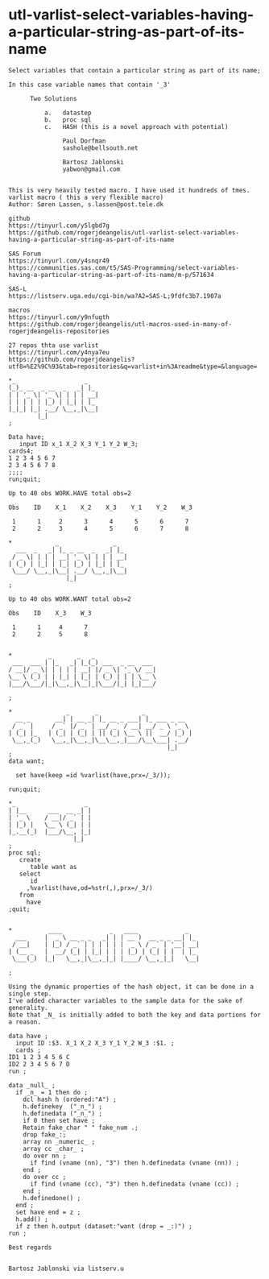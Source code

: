# utl-varlist-select-variables-having-a-particular-string-as-part-of-its-name
    Select variables that contain a particular string as part of its name;                                                        
                                                                                                                                  
    In this case variable names that contain '_3'                                                                                 
                                                                                                                                  
          Two Solutions                                                                                                           
                                                                                                                                  
              a.   datastep                                                                                                       
              b.   proc sql                                                                                                       
              c.   HASH (this is a novel approach with potential)                                                                 
                                                                                                                                  
                   Paul Dorfman                                                                                                   
                   sashole@bellsouth.net                                                                                          
                                                                                                                                  
                   Bartosz Jablonski                                                                                              
                   yabwon@gmail.com                                                                                               
                                                                                                                                  
                                                                                                                                  
    This is very heavily tested macro. I have used it hundreds of tmes.                                                           
    varlist macro ( this a very flexible macro)                                                                                   
    Author: Søren Lassen, s.lassen@post.tele.dk                                                                                   
                                                                                                                                  
    github                                                                                                                        
    https://tinyurl.com/y5lgbd7g                                                                                                  
    https://github.com/rogerjdeangelis/utl-varlist-select-variables-having-a-particular-string-as-part-of-its-name                
                                                                                                                                  
    SAS Forum                                                                                                                     
    https://tinyurl.com/y4snqr49                                                                                                  
    https://communities.sas.com/t5/SAS-Programming/select-variables-having-a-particular-string-as-part-of-its-name/m-p/571634     
                                                                                                                                  
    SAS-L                                                                                                                         
    https://listserv.uga.edu/cgi-bin/wa?A2=SAS-L;9fdfc3b7.1907a                                                                   
                                                                                                                                  
    macros                                                                                                                        
    https://tinyurl.com/y9nfugth                                                                                                  
    https://github.com/rogerjdeangelis/utl-macros-used-in-many-of-rogerjdeangelis-repositories                                    
                                                                                                                                  
    27 repos thta use varlist                                                                                                     
    https://tinyurl.com/y4nya7eu                                                                                                  
    https://github.com/rogerjdeangelis?utf8=%E2%9C%93&tab=repositories&q=varlist+in%3Areadme&type=&language=                      
                                                                                                                                  
    *_                   _                                                                                                        
    (_)_ __  _ __  _   _| |_                                                                                                      
    | | '_ \| '_ \| | | | __|                                                                                                     
    | | | | | |_) | |_| | |_                                                                                                      
    |_|_| |_| .__/ \__,_|\__|                                                                                                     
            |_|                                                                                                                   
    ;                                                                                                                             
                                                                                                                                  
    Data have;                                                                                                                    
       input ID x_1 X_2 X_3 Y_1 Y_2 W_3;                                                                                          
    cards4;                                                                                                                       
    1 2 3 4 5 6 7                                                                                                                 
    2 3 4 5 6 7 8                                                                                                                 
    ;;;;                                                                                                                          
    run;quit;                                                                                                                     
                                                                                                                                  
    Up to 40 obs WORK.HAVE total obs=2                                                                                            
                                                                                                                                  
    Obs    ID    X_1    X_2    X_3    Y_1    Y_2    W_3                                                                           
                                                                                                                                  
     1      1     2      3      4      5      6      7                                                                            
     2      2     3      4      5      6      7      8                                                                            
                                                                                                                                  
    *            _               _                                                                                                
      ___  _   _| |_ _ __  _   _| |_                                                                                              
     / _ \| | | | __| '_ \| | | | __|                                                                                             
    | (_) | |_| | |_| |_) | |_| | |_                                                                                              
     \___/ \__,_|\__| .__/ \__,_|\__|                                                                                             
                    |_|                                                                                                           
    ;                                                                                                                             
                                                                                                                                  
    Up to 40 obs WORK.WANT total obs=2                                                                                            
                                                                                                                                  
    Obs    ID    X_3    W_3                                                                                                       
                                                                                                                                  
     1      1     4      7                                                                                                        
     2      2     5      8                                                                                                        
                                                                                                                                  
                                                                                                                                  
    *          _       _   _                                                                                                      
     ___  ___ | |_   _| |_(_) ___  _ __  ___                                                                                      
    / __|/ _ \| | | | | __| |/ _ \| '_ \/ __|                                                                                     
    \__ \ (_) | | |_| | |_| | (_) | | | \__ \                                                                                     
    |___/\___/|_|\__,_|\__|_|\___/|_| |_|___/                                                                                     
                                                                                                                                  
    ;                                                                                                                             
                                                                                                                                  
    *               _       _            _                                                                                        
      __ _       __| | __ _| |_ __ _ ___| |_ ___ _ __                                                                             
     / _` |     / _` |/ _` | __/ _` / __| __/ _ \ '_ \                                                                            
    | (_| |_   | (_| | (_| | || (_| \__ \ ||  __/ |_) |                                                                           
     \__,_(_)   \__,_|\__,_|\__\__,_|___/\__\___| .__/                                                                            
                                                |_|                                                                               
    ;                                                                                                                             
    data want;                                                                                                                    
                                                                                                                                  
      set have(keep =id %varlist(have,prx=/_3/));                                                                                 
                                                                                                                                  
    run;quit;                                                                                                                     
                                                                                                                                  
    *_                   _                                                                                                        
    | |__      ___  __ _| |                                                                                                       
    | '_ \    / __|/ _` | |                                                                                                       
    | |_) |   \__ \ (_| | |                                                                                                       
    |_.__(_)  |___/\__, |_|                                                                                                       
                      |_|                                                                                                         
    ;                                                                                                                             
    proc sql;                                                                                                                     
       create                                                                                                                     
          table want as                                                                                                           
       select                                                                                                                     
          id                                                                                                                      
         ,%varlist(have,od=%str(,),prx=/_3/)                                                                                      
       from                                                                                                                       
         have                                                                                                                     
    ;quit;                                                                                                                        
                                                                                                                                  
                                                                                                                                  
    *          ____             _   ____             _                                                                            
      ___     |  _ \ __ _ _   _| | | __ )  __ _ _ __| |_                                                                          
     / __|    | |_) / _` | | | | | |  _ \ / _` | '__| __|                                                                         
    | (__ _   |  __/ (_| | |_| | | | |_) | (_| | |  | |_                                                                          
     \___(_)  |_|   \__,_|\__,_|_| |____/ \__,_|_|   \__|                                                                         
                                                                                                                                  
    ;                                                                                                                             
                                                                                                                                  
    Using the dynamic properties of the hash object, it can be done in a single step.                                             
    I've added character variables to the sample data for the sake of generality.                                                 
    Note that _N_ is initially added to both the key and data portions for a reason.                                              
                                                                                                                                  
    data have ;                                                                                                                   
      input ID :$3. X_1 X_2 X_3 Y_1 Y_2 W_3 :$1. ;                                                                                
      cards ;                                                                                                                     
    ID1 1 2 3 4 5 6 C                                                                                                             
    ID2 2 3 4 5 6 7 D                                                                                                             
    run ;                                                                                                                         
                                                                                                                                  
    data _null_ ;                                                                                                                 
      if _n_ = 1 then do ;                                                                                                        
        dcl hash h (ordered:"A") ;                                                                                                
        h.definekey  ("_n_") ;                                                                                                    
        h.definedata ("_n_") ;                                                                                                    
        if 0 then set have ;                                                                                                      
        Retain fake_char " " fake_num .;                                                                                          
        drop fake_:;                                                                                                              
        array nn _numeric_ ;                                                                                                      
        array cc _char_ ;                                                                                                         
        do over nn ;                                                                                                              
          if find (vname (nn), "3") then h.definedata (vname (nn)) ;                                                              
        end ;                                                                                                                     
        do over cc ;                                                                                                              
          if find (vname (cc), "3") then h.definedata (vname (cc)) ;                                                              
        end ;                                                                                                                     
        h.definedone() ;                                                                                                          
      end ;                                                                                                                       
      set have end = z ;                                                                                                          
      h.add() ;                                                                                                                   
      if z then h.output (dataset:"want (drop = _:)") ;                                                                           
    run ;                                                                                                                         
                                                                                                                                  
    Best regards                                                                                                                  
                                                                                                                                  
                                                                                                                                  
    Bartosz Jablonski via listserv.u                                                                                              
                                                                                                                                  
                                                                                                                                  
                                                                                                                     
                                                                                                                                       
